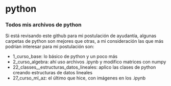 # python
### Todos mis archivos de python  
Si está revisando este github para mi postulación de ayudantía, algunas carpetas de python son mejores que otras, a mi consideración las que más podrían interesar para mi postulación son:  
* 1_curso_base: lo básico de python y un poco más  
*  2_curso_algebra: ahí uso archivos .ipynb y modifico matrices con numpy  
*  22_classes__estructuras_datos_lineales: aplico las clases de python creando estructuras de datos lineales  
*  27_curso_ml_az: el último que hice, con imágenes en los .ipynb  
